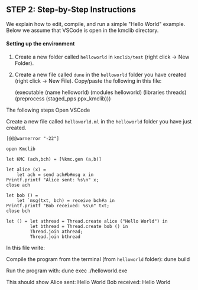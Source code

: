 
## STEP 2: Step-by-Step Instructions

We explain how to edit, compile, and run a simple "Hello World"
example. Below we assume that VSCode is open in the kmclib directory.


#### Setting up the environment 

1. Create a new folder called `helloworld` in `kmclib/test` (right
click -> New Folder).

2. Create a new file called `dune` in the `helloworld` folder you have
 created (right click -> New File). Copy/paste the following in this file:
 
 	(executable
		(name helloworld)
		(modules helloworld)
		(libraries threads) 
		(preprocess (staged_pps ppx_kmclib)))
		

The following steps Open VSCode



Create a new file called `helloworld.ml` in the `helloworld` folder
you have just created.

	[@@@warnerror "-22"]

	open Kmclib

	let KMC (ach,bch) = [%kmc.gen (a,b)]

	let alice (x) =
		let ach = send ach#b#msg x in 
    Printf.printf "Alice sent: %s\n" x;
    close ach

	let bob () =
		let `msg(txt, bch) = receive bch#a in
    Printf.printf "Bob received: %s\n" txt;
    close bch

	let () = let athread = Thread.create alice ("Hello World") in 
	         let bthread = Thread.create bob () in 
             Thread.join athread;
             Thread.join bthread



In this file write:

	


Compile the program from the terminal (from `helloworld` folder):
	dune build
	
Run the program with:
	dune exec ./helloworld.exe

This should show
	Alice sent: Hello World
	Bob received: Hello World



